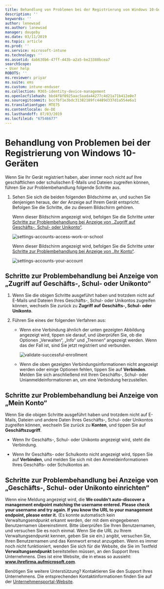 ```yaml
---
title: Behandlung von Problemen bei der Registrierung von Windows 10-Geräten | Microsoft-Dokumentation
description: ''
keywords: ''
author: lenewsad
ms.author: lanewsad
manager: dougeby
ms.date: 03/11/2019
ms.topic: article
ms.prod: ''
ms.service: microsoft-intune
ms.technology: ''
ms.assetid: 4ab630b6-47ff-443b-a2a5-be23388bcea7
searchScope:
- User help
ROBOTS: ''
ms.reviewer: priyar
ms.suite: ems
ms.custom: intune-enduser
ms.collection: M365-identity-device-management
ms.openlocfilehash: bbd4f8f0925aac5aada44277c4d21a71b412e0e7
ms.sourcegitcommit: bccfbf1e3bdc31382189fc4489d337d1a554e6a1
ms.translationtype: MTE75
ms.contentlocale: de-DE
ms.lasthandoff: 07/03/2019
ms.locfileid: "67546677"
---
```

# <a name="troubleshoot-your-windows-10-device-enrollment"></a>Behandlung von Problemen bei der Registrierung von Windows 10-Geräten
Wenn Sie Ihr Gerät registriert haben, aber immer noch nicht auf Ihre geschäftlichen oder schulischen E-Mails und Dateien zugreifen können, führen Sie zur Problembehandlung folgende Schritte aus.  

1. Sehen Sie sich die beiden folgenden Bildschirme an, und suchen Sie denjenigen heraus, der der Anzeige auf Ihrem Gerät entspricht. Befolgen Sie die Schritte, die zu diesem Bildschirm gehören.

    Wenn dieser Bildschirm angezeigt wird, befolgen Sie die Schritte unter [Schritte zur Problembehandlung bei Anzeige von „Zugriff auf Geschäfts-, Schul- oder Unikonto“](#troubleshooting-steps-to-follow-if-you-see-access-work-or-school).

    ![settings-accounts-access-work-or-school](./media/w10-enroll-rs1-connect-to-work-or-school.png)

    Wenn dieser Bildschirm angezeigt wird, befolgen Sie die Schritte unter [Schritte zur Problembehandlung bei Anzeige von „Ihr Konto“](#troubleshooting-steps-to-follow-if-you-see-your-account).

    ![settings-accounts-your-account](./media/W10-enroll-2-accounts-your-account.png)

## <a name="troubleshooting-steps-to-follow-if-you-see-access-work-or-school"></a>Schritte zur Problembehandlung bei Anzeige von „Zugriff auf Geschäfts-, Schul- oder Unikonto“

1. Wenn Sie die obigen Schritte ausgeführt haben und trotzdem nicht auf E-Mails und Dateien Ihres Geschäfts-, Schul- oder Unikontos zugreifen können, wechseln Sie zurück zu **Zugriff auf Geschäfts-, Schul- oder Unikonto**.

2. Führen Sie eines der folgenden Verfahren aus:

   - Wenn eine Verbindung ähnlich der unten gezeigten Abbildung angezeigt wird, tippen sie darauf, und überprüfen Sie, ob die Optionen „Verwalten“, „Info“ und „Trennen“ angezeigt werden. Wenn das der Fall ist, sind Sie jetzt registriert und verbunden.

     ![validate-successful-enrollment](./media/w10-enroll-rs1-validate-successful-enrollment.png)

   - Wenn die oben gezeigten Verbindungsinformationen nicht angezeigt werden oder einige Optionen fehlen, tippen Sie auf **Verbinden**. Melden Sie sich anschließend mit Ihren Geschäfts-, Schul- oder Unianmeldeinformationen an, um eine Verbindung herzustellen.  

## <a name="troubleshooting-steps-to-follow-if-you-see-your-account"></a>Schritte zur Problembehandlung bei Anzeige von „Mein Konto“

Wenn Sie die obigen Schritte ausgeführt haben und trotzdem nicht auf E-Mails, Dateien und andere Daten Ihres Geschäfts-, Schul- oder Unikontos zugreifen können, wechseln Sie zurück zu **Konten**, und tippen Sie auf **Geschäftszugriff**.

- Wenn Ihr Geschäfts-, Schul- oder Unikonto angezeigt wird, steht die Verbindung.  

- Wenn Ihr Geschäfts- oder Schulkonto nicht angezeigt wird, tippen Sie auf **Verbinden**, und melden Sie sich mit den Anmeldeinformationen Ihres Geschäfts- oder Schulkontos an.

## <a name="troubleshooting-steps-to-follow-if-you-see-set-up-a-work-or-school-account"></a>Schritte zur Problembehandlung bei Anzeige von „Geschäfts-, Schul- oder Unikonto einrichten“

Wenn eine Meldung angezeigt wird, die <strong>We couldn't auto-discover a management endpoint matching the username entered. Please check your username and try again. If you know the URL to your management endpoint, please enter it.</strong> (Es konnte automatisch kein Verwaltungsendpunkt erkannt werden, der mit dem eingegebenen Benutzernamen übereinstimmt. Bitte überprüfen Sie Ihren Benutzernamen, und versuchen Sie es noch einmal. Wenn Sie die URL zu Ihrem Verwaltungsendpunkt kennen, geben Sie sie ein.) angibt, versuchen Sie, Ihren Benutzernamen und das Kennwort erneut anzugeben. Wenn es immer noch nicht funktioniert, wenden Sie sich für die Website, die Sie im Textfeld <strong>Verwaltungsendpunkt</strong> bereitstellen müssen, an den Support Ihres Unternehmens. Dies ist eine Website, die in etwas so aussieht: <strong>www.ihrefirma.aufmicrosoft.com</strong>.

Benötigen Sie weitere Unterstützung? Kontaktieren Sie den Support Ihres Unternehmens. Die entsprechenden Kontaktinformationen finden Sie auf der [Unternehmensportal-Website](https://go.microsoft.com/fwlink/?linkid=2010980).
